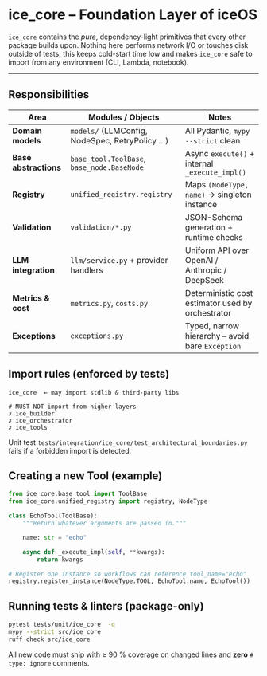 # ice_core – Foundation Layer of iceOS

`ice_core` contains the *pure*, dependency-light primitives that every other
package builds upon.  Nothing here performs network I/O or touches disk outside
of tests; this keeps cold-start time low and makes `ice_core` safe to import
from any environment (CLI, Lambda, notebook).

---

## Responsibilities

| Area | Modules / Objects | Notes |
|------|-------------------|-------|
| **Domain models** | `models/` (LLMConfig, NodeSpec, RetryPolicy …) | All Pydantic, `mypy --strict` clean |
| **Base abstractions** | `base_tool.ToolBase`, `base_node.BaseNode` | Async `execute()` + internal `_execute_impl()` |
| **Registry** | `unified_registry.registry` | Maps `(NodeType, name)` → singleton instance |
| **Validation** | `validation/*.py` | JSON-Schema generation + runtime checks |
| **LLM integration** | `llm/service.py` + provider handlers | Uniform API over OpenAI / Anthropic / DeepSeek |
| **Metrics & cost** | `metrics.py`, `costs.py` | Deterministic cost estimator used by orchestrator |
| **Exceptions** | `exceptions.py` | Typed, narrow hierarchy – avoid bare `Exception` |

## Import rules (enforced by tests)

```
ice_core  ← may import stdlib & third-party libs

# MUST NOT import from higher layers
✗ ice_builder
✗ ice_orchestrator
✗ ice_tools
```

Unit test `tests/integration/ice_core/test_architectural_boundaries.py` fails if
a forbidden import is detected.

## Creating a new Tool (example)

```python
from ice_core.base_tool import ToolBase
from ice_core.unified_registry import registry, NodeType

class EchoTool(ToolBase):
    """Return whatever arguments are passed in."""

    name: str = "echo"

    async def _execute_impl(self, **kwargs):
        return kwargs

# Register one instance so workflows can reference tool_name="echo"
registry.register_instance(NodeType.TOOL, EchoTool.name, EchoTool())
```

## Running tests & linters (package-only)

```bash
pytest tests/unit/ice_core  -q
mypy --strict src/ice_core
ruff check src/ice_core
```

All new code must ship with ≥ 90 % coverage on changed lines and **zero**
`# type: ignore` comments.
